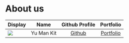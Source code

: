 # About us

Display |    Name    | Github Profile | Portfolio 
--------|:----------:|:--------------:|:---------:
![](https://via.placeholder.com/100.png?text=Photo) | Yu Man Kit | [Github](https://github.com/Toby-Yu) | [Portfolio](toby-yu)

